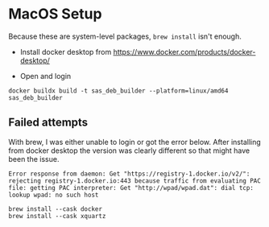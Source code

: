 # MacOS Setup

Because these are system-level packages, `brew install` isn't enough.

- Install docker desktop from
  https://www.docker.com/products/docker-desktop/

- Open and login

```commandline
docker buildx build -t sas_deb_builder --platform=linux/amd64 sas_deb_builder
```


## Failed attempts

With brew, I was either unable to login or got the error below. After installing from docker desktop the version
was clearly different so that might have been the issue.

```commandline
Error response from daemon: Get "https://registry-1.docker.io/v2/": rejecting registry-1.docker.io:443 because traffic from evaluating PAC file: getting PAC interpreter: Get "http://wpad/wpad.dat": dial tcp: lookup wpad: no such host
```

```commandline
brew install --cask docker
brew install --cask xquartz
```


